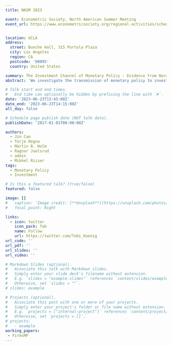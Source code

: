 ```yaml
---
title: NASM 2023

event: Econometric Society, North American Summer Meeting
event_url: https://www.econometricsociety.org/regional-activities/schedule/2023/06/22/2023-North-American-Summer-Meeting-NASM-Los-Angeles-CA


location: UCLA
address:
  street: Bunche Hall, 315 Portola Plaza
  city: Los Angeles
  region: CA
  postcode: '90095'
  country: United States

summary: The Investment Channel of Monetary Policy - Evidence from Norway.
abstract: 'We investigate the transmission of monetary policy to investment using Norwegian administrative data. We have two main findings. First, financially constrained firms are more responsive to monetary policy, but the effect is modest; suggesting that firm heterogeneity plays a minor role in monetary transmission. Second, we disentangle the investment channel of monetary policy into direct effects from interest rate changes and indirect general equilibrium effects. We find that the investment channel of monetary policy is due almost exclusively to direct effects. The two results imply that a representative firm framework with investment adjustment frictions in most cases provides a sufficiently detailed description of the investment channel of monetary policy.'

# Talk start and end times.
#   End time can optionally be hidden by prefixing the line with `#`.
date: '2023-06-23T13:45:00Z'
date_end: '2023-06-23T14:15:00Z'
all_day: false

# Schedule page publish date (NOT talk date).
publishDate: '2017-01-01T00:00:00Z'

authors:
  - Jin Cao
  - Torje Hegna
  - Martin B. Holm
  - Ragnar Juelsrud
  - admin
  - Mikkel Riiser
tags:
  - Monetary Policy
  - Investment

# Is this a featured talk? (true/false)
featured: false

image: []
#   caption: 'Image credit: [**Unsplash**](https://unsplash.com/photos/bzdhc5b3Bxs)'
#   focal_point: Right

links:
  - icon: twitter
    icon_pack: fab
    name: Follow
    url: https://twitter.com/Tobi_Koenig
url_code: ''
url_pdf: ''
url_slides: ''
url_video: ''

# Markdown Slides (optional).
#   Associate this talk with Markdown slides.
#   Simply enter your slide deck's filename without extension.
#   E.g. `slides = "example-slides"` references `content/slides/example-slides.md`.
#   Otherwise, set `slides = ""`.
# slides: example

# Projects (optional).
#   Associate this post with one or more of your projects.
#   Simply enter your project's folder or file name without extension.
#   E.g. `projects = ["internal-project"]` references `content/project/deep-learning/index.md`.
#   Otherwise, set `projects = []`.
# projects:
#   - example
working_papers:
 - FirmsMP
---
```


<!-- {{% callout note %}}
Click on the **Slides** button above to view the built-in slides feature.
{{% /callout %}}

Slides can be added in a few ways:

- **Create** slides using Wowchemy's [_Slides_](https://wowchemy.com/docs/managing-content/#create-slides) feature and link using `slides` parameter in the front matter of the talk file
- **Upload** an existing slide deck to `static/` and link using `url_slides` parameter in the front matter of the talk file
- **Embed** your slides (e.g. Google Slides) or presentation video on this page using [shortcodes](https://wowchemy.com/docs/writing-markdown-latex/).

Further event details, including [page elements](https://wowchemy.com/docs/writing-markdown-latex/) such as image galleries, can be added to the body of this page. -->
